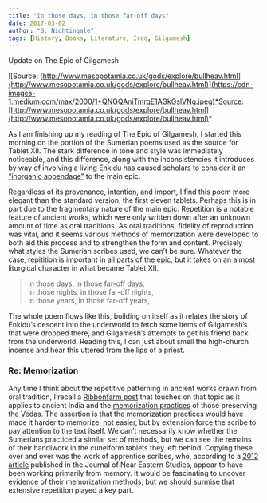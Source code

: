 ```yaml
---
title: "In those days, in those far-off days"
date: 2017-03-02
author: "S. Nightingale"
tags: [History, Books, Literature, Iraq, Gilgamesh]
---
```


Update on The Epic of Gilgamesh

![Source: [http://www.mesopotamia.co.uk/gods/explore/bullheav.html](http://www.mesopotamia.co.uk/gods/explore/bullheav.html)](https://cdn-images-1.medium.com/max/2000/1*QNGQAniTmrqE1AGkGslVNg.jpeg)*Source: [http://www.mesopotamia.co.uk/gods/explore/bullheav.html](http://www.mesopotamia.co.uk/gods/explore/bullheav.html)*

As I am finishing up my reading of The Epic of Gilgamesh, I started this morning on the portion of the Sumerian poems used as the source for Tablet XII. The stark difference in tone and style was immediately noticeable, and this difference, along with the inconsistencies it introduces by way of involving a living Enkidu has caused scholars to consider it an [“inorganic appendage”](https://en.wikipedia.org/wiki/Epic_of_Gilgamesh#Tablet_twelve) to the main epic.

Regardless of its provenance, intention, and import, I find this poem more elegant than the standard version, the first eleven tablets. Perhaps this is in part due to the fragmentary nature of the main epic. Repetition is a notable feature of ancient works, which were only written down after an unknown amount of time as oral traditions. As oral traditions, fidelity of reproduction was vital, and it seems various methods of memorization were developed to both aid this process and to strengthen the form and content. Precisely what styles the Sumerian scribes used, we can’t be sure. Whatever the case, repitition is important in all parts of the epic, but it takes on an almost liturgical character in what became Tablet XII.
> In those days, in those far-off days,  
In those nights, in those far-off nights,  
In those years, in those far-off years,

The whole poem flows like this, building on itself as it relates the story of Enkidu’s descent into the underworld to fetch some items of Gilgamesh’s that were dropped there, and Gilgamesh’s attempts to get his friend back from the underworld. Reading this, I can just about smell the high-church incense and hear this uttered from the lips of a priest.

### Re: Memorization

Any time I think about the repetitive patterning in ancient works drawn from oral tradition, I recall a [Ribbonfarm post](https://www.ribbonfarm.com/2012/05/03/rediscovering-literacy/) that touches on that topic as it applies to ancient India and the [memorization practices](https://en.wikipedia.org/wiki/Indian_mathematics#Styles_of_memorisation) of those preserving the Vedas. The assertion is that the memorization practices would have made it harder to memorize, not easier, but by extension force the scribe to pay attention to the text itself. We can’t necessarily know whether the Sumerians practiced a similar set of methods, but we can see the remains of their handiwork in the cuneiform tablets they left behind. Copying these over and over was the work of apprentice scribes, who, according to a [2012 article](http://www.academia.edu/1910360/Memorization_and_the_Transmission_of_Sumerian_Literature) published in the Journal of Near Eastern Studies, appear to have been working primarily from memory. It would be fascinating to uncover evidence of their memorization methods, but we should surmise that extensive repetition played a key part.
